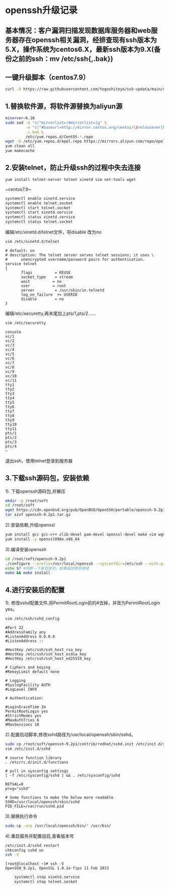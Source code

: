 # openssh升级记录
## 基本情况：客户漏洞扫描发现数据库服务器和web服务器存在openssh相关漏洞，经排查现有ssh版本为5.X，操作系统为centos6.X，最新ssh版本为9.X(备份之前的ssh：mv /etc/ssh{,.bak})
## 一键升级脚本（centos7.9）
```bash
curl -O https://raw.githubusercontent.com/Yogoshiteyo/ssh-updata/main/upssh.sh && chmod +x upssh.sh && ./upssh.sh
```
## 1.替换软件源，将软件源替换为aliyun源
```bash
minorver=6.10
sudo sed -e "s|^mirrorlist=|#mirrorlist=|g" \
         -e "s|^#baseurl=http://mirror.centos.org/centos/\$releasever|baseurl=https://mirrors.aliyun.com/centos-vault/$minorver|g" \
         -i.bak \
         /etc/yum.repos.d/CentOS-*.repo
wget -O /etc/yum.repos.d/epel.repo https://mirrors.aliyun.com/repo/epel-archive-6.repo
yum clean all
yum makecache
```
## 2.安装telnet，防止升级ssh的过程中失去连接
```bash
yum install telnet-server telnet xinetd vim net-tools wget
```
~centos7.9~
```bash
systemctl enable xinetd.service
systemctl enable telnet.socket
systemctl start telnet.socket
systemctl start xinetd.service
systemctl status xinetd.service
systemctl status telnet.socket
```

编辑/etc/xinetd.d/telnet文件，将disable 改为no
```bash
vim /etc/xinetd.d/telnet
```
    
    # default: on
    # description: The telnet server serves telnet sessions; it uses \
    #      unencrypted username/password pairs for authentication.
    service telnet
    {
           flags          = REUSE
           socket_type    = stream
           wait          = no
           user          = root
           server         = /usr/sbin/in.telnetd
           log_on_failure  += USERID
           disable        = no
    }
编辑/etc/securetty,再末尾加上pts/1,pts/2......
```bash
vim /etc/securetty
```
    console
    vc/1
    vc/2
    vc/3
    vc/4
    vc/5
    vc/6
    vc/7
    vc/8
    vc/9
    vc/10
    vc/11
    tty1
    tty2
    tty3
    tty4
    tty5
    tty6
    tty7
    tty8
    tty9
    tty10
    tty11
    pts/1
    pts/2
    pts/3
    pts/4
    ~              
退出ssh，使用telnet登录到服务器    

## 3.下载ssh源码包，安装依赖
1). 下载openssh源码包,并解压
```bash
mkdir -p /root/soft
cd /root/soft
wget https://cdn.openbsd.org/pub/OpenBSD/OpenSSH/portable/openssh-9.2p1.tar.gz
tar xzvf openssh-9.2p1.tar.gz
```
2).安装依赖,升级openssl
```bash
yum install gcc gcc-c++ zlib-devel pam-devel openssl-devel make vim wget -y
yum install -y openssl098e.x86_64
```

3).编译安装openssh
```bash
cd /root/soft/openssh-9.2p1
./configure --prefix=/usr/local/openssh --sysconfdir=/etc/ssh --with-pam --with-zlib --with-md5-passwords --with-tcp-wrappers --with-selinux
echo $? #判断一下是否成功，如果返回零则继续
make && make install
```
## 4.进行安装后的配置
1). 修改sshd配置文件,将PermitRootLogin前的#去掉，并改为PermitRootLogin yes。
```bash
vim /etc/ssh/sshd_config
```
    #Port 22
    #AddressFamily any
    #ListenAddress 0.0.0.0
    #ListenAddress ::
    
    #HostKey /etc/ssh/ssh_host_rsa_key
    #HostKey /etc/ssh/ssh_host_ecdsa_key
    #HostKey /etc/ssh/ssh_host_ed25519_key
    
    # Ciphers and keying
    #RekeyLimit default none
    
    # Logging
    #SyslogFacility AUTH
    #LogLevel INFO
    
    # Authentication:
    
    #LoginGraceTime 2m
    PermitRootLogin yes
    #StrictModes yes
    #MaxAuthTries 6
    #MaxSessions 10
2).配置启动脚本,修改sshd路径为/usr/local/openssh/sbin/sshd。
```bash
sudo cp /root/soft/openssh-9.2p1/contrib/redhat/sshd.init /etc/init.d/sshd
vim /etc/init.d/sshd
```
    # source function library
    . /etc/rc.d/init.d/functions
    
    # pull in sysconfig settings
    [ -f /etc/sysconfig/sshd ] && . /etc/sysconfig/sshd
    
    RETVAL=0
    prog="sshd"
    
    # Some functions to make the below more readable
    SSHD=/usr/local/openssh/sbin/sshd
    PID_FILE=/var/run/sshd.pid
    
3).替换执行命令
```bash
sudo cp -arp /usr/local/openssh/bin/* /usr/bin/
```
4).重启服务并配置自启,查看版本号
```bash
/etc/init.d/sshd restart
chkconfig sshd on
ssh -V
```
    [root@localhost ~]# ssh -V
    OpenSSH_9.2p1, OpenSSL 1.0.1e-fips 11 Feb 2013
```bash
    systemctl stop xinetd.service
    systemctl stop telnet.socket
```
